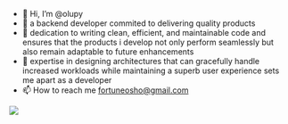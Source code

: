 - 👋 Hi, I’m @olupy
- 👀 a backend developer commited to delivering quality products
- 🌱 dedication to writing clean, efficient, and maintainable code and ensures that the products i develop not only perform seamlessly but also remain adaptable to future enhancements
- 💞️ expertise in designing architectures that can gracefully handle increased workloads while maintaining a superb user experience sets me apart as a developer 
- 📫 How to reach me fortuneosho@gmail.com
<img src="https://github-readme-stats.vercel.app/api/top-langs/?username=olupy&langs_count=8"/>

<!---
olupy/olupy is a ✨ special ✨ repository because its `README.md` (this file) appears on your GitHub profile.
You can click the Preview link to take a look at your changes.
--->
